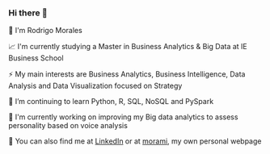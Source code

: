 ### Hi there 👋

👋 I'm Rodrigo Morales

📈 I'm currently studying a Master in Business Analytics & Big Data at IE Business School

⚡ My main interests are Business Analytics, Business Intelligence, Data Analysis and Data Visualization focused on Strategy

🌱 I’m continuing to learn Python, R, SQL, NoSQL and PySpark

🔭 I'm currently working on improving my Big data analytics to assess personality based on voice analysis 

💭 You can also find me at [LinkedIn](https://www.linkedin.com/in/rodrigomoralesramirez/) or at [morami](https://morami.es/about.html), my own personal webpage


<!--
**rmoralesramirez/rmoralesramirez** is a ✨ _special_ ✨ repository because its `README.md` (this file) appears on your GitHub profile.

Here are some ideas to get you started:

- 🔭 I’m currently working on ...
- 🌱 I’m currently learning ...
- 👯 I’m looking to collaborate on ...
- 🤔 I’m looking for help with ...
- 💬 Ask me about ...
- 📫 How to reach me: ...
- 😄 Pronouns: ...
- ⚡ Fun fact: ...
-->
